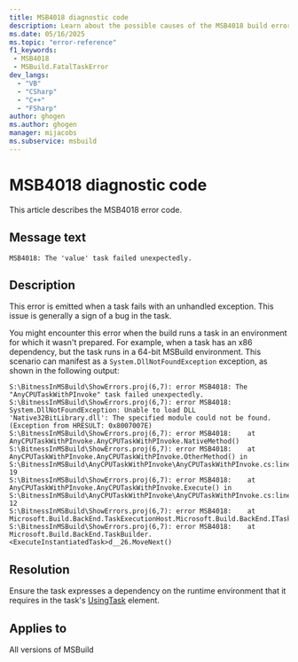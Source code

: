 ```yaml
---
title: MSB4018 diagnostic code
description: Learn about the possible causes of the MSB4018 build error and get troubleshooting tips.
ms.date: 05/16/2025
ms.topic: "error-reference"
f1_keywords:
 - MSB4018
 - MSBuild.FatalTaskError
dev_langs:
  - "VB"
  - "CSharp"
  - "C++"
  - "FSharp"
author: ghogen
ms.author: ghogen
manager: mijacobs
ms.subservice: msbuild
---
```

# MSB4018 diagnostic code

<!-- :::ErrorDefinitionDescription::: -->
<!-- :::editable-content name="introDescription"::: -->
This article describes the MSB4018 error code.
<!-- :::editable-content-end::: -->

## Message text

<!-- :::editable-content name="messageText"::: -->
`MSB4018: The 'value' task failed unexpectedly.`
<!-- :::editable-content-end::: -->
<!-- MSB4018: The "{0}" task failed unexpectedly. -->

<!-- :::editable-content name="postOutputDescription"::: -->
## Description

This error is emitted when a task fails with an unhandled exception. This issue is generally a sign of a bug in the task.

You might encounter this error when the build runs a task in an environment for which it wasn't prepared. For example, when a task has an x86 dependency, but the task runs in a 64-bit MSBuild environment. This scenario can manifest as a `System.DllNotFoundException` exception, as shown in the following output:

```output
S:\BitnessInMSBuild\ShowErrors.proj(6,7): error MSB4018: The "AnyCPUTaskWithPInvoke" task failed unexpectedly.
S:\BitnessInMSBuild\ShowErrors.proj(6,7): error MSB4018: System.DllNotFoundException: Unable to load DLL 'Native32BitLibrary.dll': The specified module could not be found. (Exception from HRESULT: 0x8007007E)
S:\BitnessInMSBuild\ShowErrors.proj(6,7): error MSB4018:    at AnyCPUTaskWithPInvoke.AnyCPUTaskWithPInvoke.NativeMethod()
S:\BitnessInMSBuild\ShowErrors.proj(6,7): error MSB4018:    at AnyCPUTaskWithPInvoke.AnyCPUTaskWithPInvoke.OtherMethod() in S:\BitnessInMSBuild\AnyCPUTaskWithPInvoke\AnyCPUTaskWithPInvoke.cs:line 19
S:\BitnessInMSBuild\ShowErrors.proj(6,7): error MSB4018:    at AnyCPUTaskWithPInvoke.AnyCPUTaskWithPInvoke.Execute() in S:\BitnessInMSBuild\AnyCPUTaskWithPInvoke\AnyCPUTaskWithPInvoke.cs:line 12
S:\BitnessInMSBuild\ShowErrors.proj(6,7): error MSB4018:    at Microsoft.Build.BackEnd.TaskExecutionHost.Microsoft.Build.BackEnd.ITaskExecutionHost.Execute()
S:\BitnessInMSBuild\ShowErrors.proj(6,7): error MSB4018:    at Microsoft.Build.BackEnd.TaskBuilder.<ExecuteInstantiatedTask>d__26.MoveNext()
```

## Resolution

Ensure the task expresses a dependency on the runtime environment that it requires in the task's [UsingTask](../usingtask-element-msbuild.md) element.
<!-- :::editable-content-end::: -->
<!-- :::ErrorDefinitionDescription-end::: -->

## Applies to

All versions of MSBuild